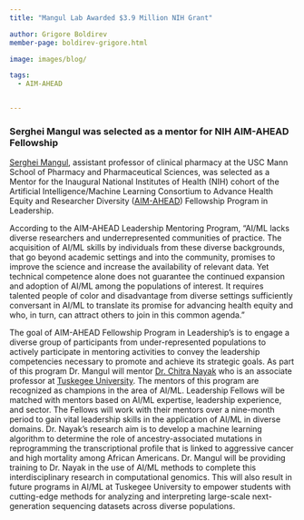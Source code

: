 ```yaml
---
title: "Mangul Lab Awarded $3.9 Million NIH Grant"

author: Grigore Boldirev
member-page: boldirev-grigore.html

image: images/blog/

tags:
  - AIM-AHEAD


---
```




### Serghei Mangul was selected as a mentor for NIH AIM-AHEAD Fellowship
[Serghei Mangul](https://pharmacyschool.usc.edu/faculty/serghei-mangul-phd/), assistant professor of clinical pharmacy at the USC Mann School of Pharmacy and Pharmaceutical Sciences, was selected as a Mentor for the Inaugural National Institutes of Health (NIH) cohort of the Artificial Intelligence/Machine Learning Consortium to Advance Health Equity and Researcher Diversity ([AIM-AHEAD](https://aim-ahead.net/)) Fellowship Program in Leadership. 

According to the AIM-AHEAD Leadership Mentoring Program, “AI/ML lacks diverse researchers and underrepresented communities of practice. The acquisition of AI/ML skills by individuals from these diverse backgrounds, that go beyond academic settings and into the community, promises to improve the science and increase the availability of relevant data. Yet technical competence alone does not guarantee the continued expansion and adoption of AI/ML among the populations of interest. It requires talented people of color and disadvantage from diverse settings sufficiently conversant in AI/ML to translate its promise for advancing health equity and who, in turn, can attract others to join in this common agenda.”



The goal of  AIM-AHEAD Fellowship Program in Leadership’s is to engage a diverse group of participants from under-represented populations to actively participate in mentoring activities to convey the leadership competencies necessary to promote and achieve its strategic goals. As part of this program Dr. Mangul will mentor [Dr. Chitra Nayak](https://mangul-lab-usc.github.io/members/nayak_chitra.html)  who is an associate professor at  [Tuskegee University](https://www.tuskegee.edu/). The mentors of this program are recognized as champions in the area of  AI/ML.  Leadership Fellows will be matched with mentors based on AI/ML expertise, leadership experience, and sector. The Fellows will work with their mentors over a nine-month period to gain vital leadership skills in the application of AI/ML in diverse domains. Dr. Nayak’s research aim is to develop a machine learning algorithm to determine the role of ancestry-associated mutations in reprogramming the transcriptional profile that is linked to aggressive cancer and high mortality among African Americans. Dr. Mangul will be providing training to Dr. Nayak in the use of AI/ML methods to complete this interdisciplinary research in computational genomics. This will also result in future programs in AI/ML at Tuskegee University to empower students with cutting-edge methods for analyzing and interpreting large-scale next-generation sequencing datasets across diverse populations.





